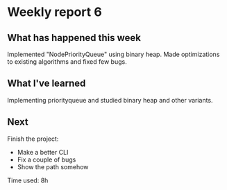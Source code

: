 # Weekly report 6

## What has happened this week

Implemented "NodePriorityQueue" using binary heap. Made optimizations to existing algorithms and fixed few bugs.

## What I've learned

Implementing priorityqueue and studied binary heap and other variants. 

## Next 

Finish the project: 
* Make a better CLI
* Fix a couple of bugs
* Show the path somehow


Time used: 8h
